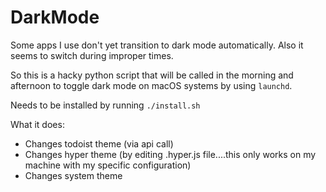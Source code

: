 # DarkMode

Some apps I use don't yet transition to dark mode automatically. Also it seems to switch during improper times.

So this is a hacky python script that will be called in the morning and afternoon to toggle dark mode on macOS systems by using <code>launchd</code>.

Needs to be installed by running <code>./install.sh</code>

What it does:
- Changes todoist theme (via api call)
- Changes hyper theme (by editing .hyper.js file....this only works on my machine with my specific configuration)
- Changes system theme
